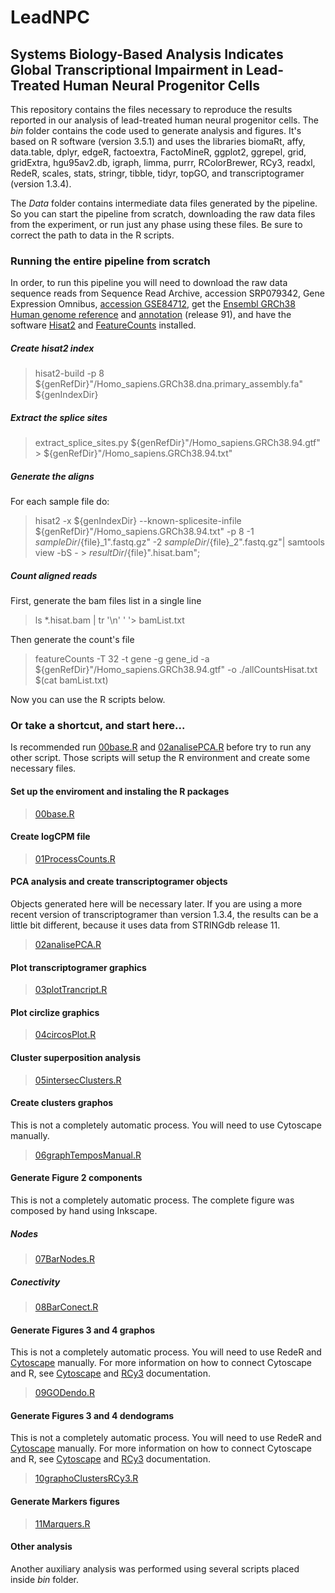 # LeadNPC
## Systems Biology-Based Analysis Indicates Global Transcriptional Impairment in Lead-Treated Human Neural Progenitor Cells

This repository contains the files necessary to reproduce the results reported in our analysis of lead-treated human neural progenitor cells. The *bin* folder contains the code used to generate analysis and figures. It's based on R software (version 3.5.1) and uses the libraries biomaRt, affy, data.table, dplyr, edgeR, factoextra, FactoMineR, ggplot2, ggrepel, grid, gridExtra, hgu95av2.db, igraph, limma, purrr, RColorBrewer, RCy3, readxl, RedeR, scales, stats, stringr, tibble, tidyr, topGO, and transcriptogramer (version 1.3.4).

The *Data*  folder contains intermediate data files generated by the pipeline. So you can start the pipeline from scratch, downloading the raw data files from the experiment, or run just any phase using these files. Be sure to correct the path to data in the R scripts.

### Running the entire pipeline from scratch
In order, to run this pipeline you will need to download the  raw data sequence reads from Sequence Read Archive, accession SRP079342, Gene Expression Omnibus, [accession GSE84712](http://https://www.ncbi.nlm.nih.gov/geo/query/acc.cgi?acc=GSE84712 "accession GSE84712"), get the [Ensembl GRCh38 Human genome reference](ftp://ftp.ensembl.org/pub/release-91/fasta/homo_sapiens/dna/Homo_sapiens.GRCh38.dna.primary_assembly.fa.gz) and [annotation](ftp://ftp.ensembl.org/pub/release-91/gtf/homo_sapiens/Homo_sapiens.GRCh38.91.gtf.gz) (release 91), and have the software [Hisat2](http://ccb.jhu.edu/software/hisat2/dl/hisat2-2.1.0-Linux_x86_64.zip) and [FeatureCounts](https://sourceforge.net/projects/subread/files/subread-1.6.3/subread-1.6.3-Linux-x86_64.tar.gz) installed.

##### Create hisat2 index
> hisat2-build -p 8 ${genRefDir}"/Homo_sapiens.GRCh38.dna.primary_assembly.fa" ${genIndexDir}

##### Extract the splice sites
> extract_splice_sites.py ${genRefDir}"/Homo_sapiens.GRCh38.94.gtf" > ${genRefDir}"/Homo_sapiens.GRCh38.94.txt"

##### Generate the aligns
For each sample file do:
> hisat2 -x ${genIndexDir} --known-splicesite-infile ${genRefDir}"/Homo_sapiens.GRCh38.94.txt" -p 8 -1 ${sampleDir}/${file}_1".fastq.gz" -2 ${sampleDir}/${file}_2".fastq.gz"| samtools view -bS - > ${resultDir}/${file}".hisat.bam"; 

##### Count aligned reads 
First, generate the bam files list in a single line
> ls *.hisat.bam | tr '\n' ' '> bamList.txt

Then generate the count's file
> featureCounts -T 32  -t gene -g gene_id -a ${genRefDir}"/Homo_sapiens.GRCh38.94.gtf" -o ./allCountsHisat.txt $(cat bamList.txt)

Now you can use the R scripts below.

### Or take a shortcut, and start here...
Is recommended run [00base.R](./bin/00base.R) and [02analisePCA.R](./bin/02analisePCA.R) before try to run any other script. Those scripts will setup the R environment and create some necessary files.

#### Set up the enviroment and instaling the R packages 
> [00base.R](./bin/00base.R)


#### Create logCPM file
> [01ProcessCounts.R](./bin/01ProcessCounts.R)

#### PCA analysis and create transcriptogramer objects
Objects generated here will be necessary later. If you are using a more recent version of transcriptogramer than version 1.3.4, the results can be a little bit different, because it uses data from STRINGdb release 11.
> [02analisePCA.R](./bin/02analisePCA.R)

#### Plot transcriptogramer graphics
> [03plotTrancript.R](./bin/03plotTrancript.R)

#### Plot circlize graphics
> [04circosPlot.R](./bin/04circosPlot.R)


#### Cluster superposition analysis
> [05intersecClusters.R](./bin/05intersecClusters.R)

#### Create clusters graphos
This is not a completely automatic process. You will need to use Cytoscape manually.
> [06graphTemposManual.R](./bin/06graphTemposManual.R)

#### Generate Figure 2 components
This is not a completely automatic process. The complete figure was composed by hand using Inkscape.

##### Nodes
> [07BarNodes.R](./bin/07BarNodes.R)

##### Conectivity
> [08BarConect.R](./bin/08BarConect.R)

#### Generate Figures 3 and 4 graphos
This is not a completely automatic process. You will need to use RedeR and [Cytoscape](https://cytoscape.org/download.html) manually. For more information on how to connect Cytoscape and R, see [Cytoscape](https://cytoscape.org/) and [RCy3](https://bioconductor.org/packages/release/bioc/html/RCy3.html) documentation.
> [09GODendo.R](./bin/09GODendo.R)

#### Generate Figures 3 and 4 dendograms
This is not a completely automatic process. You will need to use RedeR and [Cytoscape](https://cytoscape.org/download.html) manually. For more information on how to connect Cytoscape and R, see [Cytoscape](https://cytoscape.org/) and [RCy3](https://bioconductor.org/packages/release/bioc/html/RCy3.html) documentation.
> [10graphoClustersRCy3.R](./bin/09graphoClustersRCy3.R)

#### Generate Markers figures
> [11Marquers.R](./bin/11Marquers.R)

#### Other analysis
Another auxiliary analysis was performed using several scripts placed inside *bin* folder.

